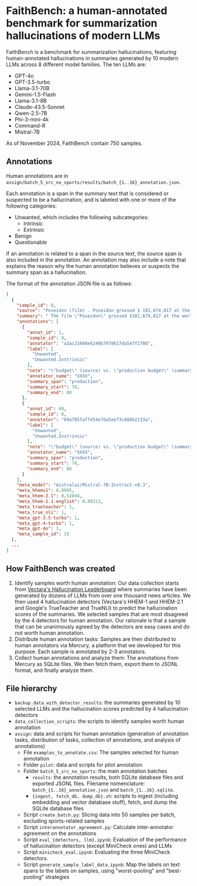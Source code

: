 # FaithBench: a human-annotated benchmark for summarization hallucinations of modern LLMs

FaithBench is a benchmark 
for summarization hallucinations, featuring human-annotated hallucinations in summaries generated 
by 10 modern LLMs across 8 different model families. The ten LLMs are:
* GPT-4o
* GPT-3.5-turbo
* Llama-3.1-70B
* Gemini-1.5-Flash
* Llama-3.1-8B
* Claude-43.5-Sonnet
* Qwen-2.5-7B
* Phi-3-mini-4k
* Command-R
* Mistral-7B

As of November 2024, FaithBench contain 750 samples. 

## Annotations

Human annotations are in `assign/batch_5_src_no_sports/results/batch_{1..16}_annotation.json`. 

Each annotation is a span in the summary text that is considered or suspected to be a hallucination, and is labeled with one or more of the following categories:
* Unwanted, which includes the following subcategories:
  * Intrinsic
  * Extrinsic
* Benign 
* Questionable

If an annotation is related to a span in the source text, the source span is also included in the annotation. An annotation may also include a note that explains the reason why the human annotation believes or suspects the summary span as a hallucination.

The format of the annotation JSON file is as follows:

```json
[
  {
    "sample_id": 0,
    "source": "Poseidon (film) . Poseidon grossed $ 181,674,817 at the worldwide box office on a budget of $ 160 million .",
    "summary": " The film \"Poseidon\" grossed $181,674,817 at the worldwide box office, with a production budget of $160 million.",
    "annotations": [
      {
        "annot_id": 1,
        "sample_id": 0,
        "annotator": "a3ac21668e6249b7978617da547f2708",
        "label": [
          "Unwanted",
          "Unwanted.Instrinsic"
        ],
        "note": "\"budget\" (source) vs. \"production budget\" (summary)\nThe budget for a movie may also include non-production budget such as distribution, advertising. ",
        "annotator_name": "XXXX",
        "summary_span": "production",
        "summary_start": 78,
        "summary_end": 88
      },
      {
        "annot_id": 60,
        "sample_id": 0,
        "annotator": "69a785fa7f454e7da5eef3c608b2133a",
        "label": [
          "Unwanted",
          "Unwanted.Instrinsic"
        ],
        "note": "\"budget\" (source) vs. \"production budget\" (summary) The budget for a movie may also include non-production budget such as distribution, advertising. ",
        "annotator_name": "XXXX",
        "summary_span": "production",
        "summary_start": 78,
        "summary_end": 88
      }
    ],
    "meta_model": "mistralai/Mistral-7B-Instruct-v0.3",
    "meta_hhemv1": 0.9995,
    "meta_hhem-2.1": 0.52694,
    "meta_hhem-2.1-english": 0.98313,
    "meta_trueteacher": 1,
    "meta_true_nli": 1,
    "meta_gpt-3.5-turbo": 1,
    "meta_gpt-4-turbo": 1,
    "meta_gpt-4o": 1,
    "meta_sample_id": 15
  },
  ...
]
```

## How FaithBench was created

1. Identify samples worth human annotation: Our data collection starts from [Vectara's Hallucination Leaderboard](https://github.com/vectara/hallucination-leaderboard) where summaries have been generated by dozens of LLMs from over one thousand news articles. We then used 4 hallucination detectors (Vectara's HHEM-1 and HHEM-2.1 and Google's TrueTeacher and TrueNLI) to predict the hallucination scores of the summaries. We selected samples that are most disagreed by the 4 detectors for human annotation. Our rationale is that a sample that can be unanimously agreed by the detectors are easy cases and do not worth human annotation.
2. Distribute human annotation tasks: Samples are then distributed to human annotators via Mercury, a platform that we developed for this purpose. Each sample is annotated by 2-3 annotators. 
3. Collect human annotations and analyze them: The annotations from Mercury as SQLite files. We then fetch them, export them to JSONL format, and finally analyze them. 


## File hierarchy

* `backup_data_with_detector_results`: the summaries generated by 10 selected LLMs and the hallucination scores predicted by 4 hallucination detectors
* `data_collection_scripts`: the scripts to identify samples worth human annotation
* `assign`: data and scripts for human annotation (generation of annotation tasks, distribution of tasks, collection of annotations, and analysis of annotations)
  * File `examples_to_annotate.csv`: The samples selected for human annotation
  * Folder `pilot`: data and scripts for pilot annotation
  * Folder `batch_5_src_no_sports`: the main annotation batches
    *  `results`: the annotation results, both SQLite database files and exported JSONL files. Filename nomenclature: `batch_{1..16}_annotation.json` and `batch_{1..16}.sqlite`.
    *  `{ingest, fetch_db, dump_db}.sh`: scripts to ingest (including embedding and vector database stuff), fetch, and dump the SQLite database files
  * Script `create_batch.py`: Slicing data into 50 samples per batch, excluding sports-related samples
  * Script `interannotator_agreement.py`: Calculate inter-annotator agreement on the annotations
  * Script `eval_{detectors, llm}.ipynb`: Evaluation of the performance of hallucination detectors (except MiniCheck ones) and LLMs
  * Script `minicheck_eval.ipynb`: Evaluating the three MiniCheck detectors. 
  * Script `generate_sample_label_data.ipynb`: Map the labels on text spans to the labels on samples, using "worst-pooling" and "best-pooling" strategies
  

```